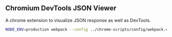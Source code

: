 ## Chromium DevTools JSON Viewer

A chrome extension to visualize JSON response as well as DevTools.

```sh
NODE_ENV=production webpack --config ../chrome-scripts/config/webpack.config.prod.js
```
